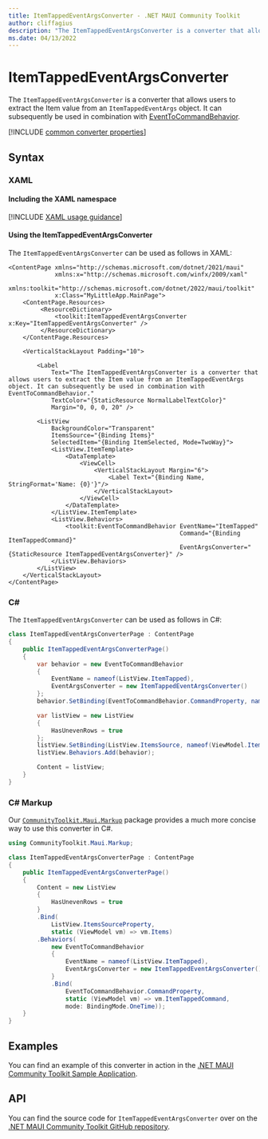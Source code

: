 ```yaml
---
title: ItemTappedEventArgsConverter - .NET MAUI Community Toolkit
author: cliffagius
description: "The ItemTappedEventArgsConverter is a converter that allows users to extract the Item value from an ItemTappedEventArgs object."
ms.date: 04/13/2022
---
```


# ItemTappedEventArgsConverter

The `ItemTappedEventArgsConverter` is a converter that allows users to extract the Item value from an `ItemTappedEventArgs` object. It can subsequently be used in combination with [EventToCommandBehavior](../behaviors/event-to-command-behavior.md).

[!INCLUDE [common converter properties](../includes/communitytoolkit-converter.md)]

## Syntax

### XAML

#### Including the XAML namespace

[!INCLUDE [XAML usage guidance](../includes/xaml-usage.md)]

#### Using the ItemTappedEventArgsConverter

The `ItemTappedEventArgsConverter` can be used as follows in XAML:

```xaml
<ContentPage xmlns="http://schemas.microsoft.com/dotnet/2021/maui"
             xmlns:x="http://schemas.microsoft.com/winfx/2009/xaml"
             xmlns:toolkit="http://schemas.microsoft.com/dotnet/2022/maui/toolkit"
             x:Class="MyLittleApp.MainPage">
    <ContentPage.Resources>
         <ResourceDictionary>
             <toolkit:ItemTappedEventArgsConverter x:Key="ItemTappedEventArgsConverter" />
         </ResourceDictionary>
    </ContentPage.Resources>

    <VerticalStackLayout Padding="10">

        <Label
            Text="The ItemTappedEventArgsConverter is a converter that allows users to extract the Item value from an ItemTappedEventArgs object. It can subsequently be used in combination with EventToCommandBehavior."
            TextColor="{StaticResource NormalLabelTextColor}"
            Margin="0, 0, 0, 20" />

        <ListView
            BackgroundColor="Transparent"
            ItemsSource="{Binding Items}"
            SelectedItem="{Binding ItemSelected, Mode=TwoWay}">
            <ListView.ItemTemplate>
                <DataTemplate>
                    <ViewCell>
                        <VerticalStackLayout Margin="6">
                            <Label Text="{Binding Name, StringFormat='Name: {0}'}"/>
                        </VerticalStackLayout>
                    </ViewCell>
                </DataTemplate>
            </ListView.ItemTemplate>
            <ListView.Behaviors>
                <toolkit:EventToCommandBehavior EventName="ItemTapped"
                                                Command="{Binding ItemTappedCommand}"
                                                EventArgsConverter="{StaticResource ItemTappedEventArgsConverter}" />
            </ListView.Behaviors>
        </ListView>
    </VerticalStackLayout>
</ContentPage>
```



### C#

The `ItemTappedEventArgsConverter` can be used as follows in C#:

```csharp
class ItemTappedEventArgsConverterPage : ContentPage
{
    public ItemTappedEventArgsConverterPage()
    {
        var behavior = new EventToCommandBehavior
        {
            EventName = nameof(ListView.ItemTapped),
            EventArgsConverter = new ItemTappedEventArgsConverter()
        };
        behavior.SetBinding(EventToCommandBehavior.CommandProperty, nameof(ViewModel.ItemTappedCommand);

        var listView = new ListView 
        { 
            HasUnevenRows = true 
        };
        listView.SetBinding(ListView.ItemsSource, nameof(ViewModel.Items));
        listView.Behaviors.Add(behavior);

        Content = listView;
    }
}
```

### C# Markup

Our [`CommunityToolkit.Maui.Markup`](../markup/markup.md) package provides a much more concise way to use this converter in C#.

```csharp
using CommunityToolkit.Maui.Markup;

class ItemTappedEventArgsConverterPage : ContentPage
{
    public ItemTappedEventArgsConverterPage()
    {
        Content = new ListView
        {
            HasUnevenRows = true
        }
        .Bind(
            ListView.ItemsSourceProperty,
            static (ViewModel vm) => vm.Items)
        .Behaviors(
            new EventToCommandBehavior
            {
                EventName = nameof(ListView.ItemTapped),
                EventArgsConverter = new ItemTappedEventArgsConverter()
            }
            .Bind(
                EventToCommandBehavior.CommandProperty, 
                static (ViewModel vm) => vm.ItemTappedCommand,
                mode: BindingMode.OneTime));
    }
}
```

## Examples

You can find an example of this converter in action in the [.NET MAUI Community Toolkit Sample Application](https://github.com/CommunityToolkit/Maui/blob/main/samples/CommunityToolkit.Maui.Sample/Pages/Converters/ItemTappedEventArgsConverterPage.xaml).

## API

You can find the source code for `ItemTappedEventArgsConverter` over on the [.NET MAUI Community Toolkit GitHub repository](https://github.com/CommunityToolkit/Maui/blob/main/src/CommunityToolkit.Maui/Converters/ItemTappedEventArgsConverter.shared.cs).
